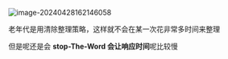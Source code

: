 ![image-20240428162146058](../../../../../AppData/Roaming/Typora/typora-user-images/image-20240428162146058.png)

老年代是用清除整理策略，这样就不会在某一次花非常多时间来整理

但是呢还是会 **stop-The-Word 会让响应时间**呢比较慢

